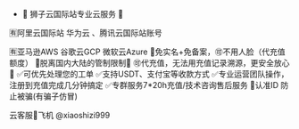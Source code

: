 - 👋 狮子云国际站专业云服务 🦁️

🈶阿里云国际站  华为云 、腾讯云国际站账号
                     
🈶亚马逊AWS 谷歌云GCP 微软云Azure
💯免实名+免备案，🉑不用人脸（代充值额度）
🚯脱离国内大陆的管制限制🚯
🉑代充值，无法用充值记录溯源，更安全放心📵
✅可优先处理您的工单
✅支持USDT、支付宝等收款方式
✅专业运营团队操作，注册到充值完成几分钟搞定
✅专群服务7*20h充值/技术咨询售后服务
🦁️认准ID  防止被骗(有骗子仿冒)

云客服🦁️飞机 @xiaoshizi999
